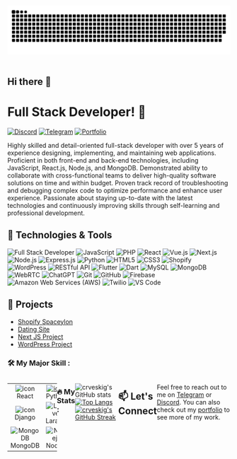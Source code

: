 <picture>
  <source media="(prefers-color-scheme: dark)" srcset="https://raw.githubusercontent.com/platane/platane/output/github-contribution-grid-snake-dark.svg">
  <source media="(prefers-color-scheme: light)" srcset="https://raw.githubusercontent.com/platane/platane/output/github-contribution-grid-snake.svg">
  <img alt="github contribution grid snake animation" src="https://raw.githubusercontent.com/platane/platane/output/github-contribution-grid-snake.svg">
</picture>
<div align="center">
  <img src="https://komarev.com/ghpvc/?username=crveskig&style=flat-square&color=blue" alt=""/>
</div>

## Hi there 👋

# Full Stack Developer! 👋

[![Discord](https://img.shields.io/badge/Discord-Yes-7289DA?style=flat&logo=discord)](https://discord.gg/4HVs6H4N)
[![Telegram](https://img.shields.io/badge/Telegram-Yes-2CA5E0?style=flat&logo=telegram)](https://t.me/waitingforhope)
[![Portfolio](https://img.shields.io/badge/-Portfolio-orange?style=flat)](https://yourportfolio.com)

Highly skilled and detail-oriented full-stack developer with over 5 years of experience designing, implementing, and maintaining web applications. Proficient in both front-end and back-end technologies, including JavaScript, React.js, Node.js, and MongoDB. Demonstrated ability to collaborate with cross-functional teams to deliver high-quality software solutions on time and within budget. Proven track record of troubleshooting and debugging complex code to optimize performance and enhance user experience. Passionate about staying up-to-date with the latest technologies and continuously improving skills through self-learning and professional development.

## 🔧 Technologies & Tools

![Full Stack Developer](https://img.shields.io/badge/Full%20Stack-Developer-blue?style=flat)
![JavaScript](https://img.shields.io/badge/-JavaScript-yellow?style=flat&logo=javascript&logoColor=white)
![PHP](https://img.shields.io/badge/PHP-Yes-blue?style=flat&logo=php)
![React](https://img.shields.io/badge/-React-blue?style=flat&logo=react&logoColor=white)
![Vue.js](https://img.shields.io/badge/-Vue.js-green?style=flat&logo=vue.js&logoColor=white)
![Next.js](https://img.shields.io/badge/-Next.js-black?style=flat&logo=next.js&logoColor=white)
![Node.js](https://img.shields.io/badge/-Node.js-green?style=flat&logo=node.js&logoColor=white)
![Express.js](https://img.shields.io/badge/-Express.js-lightgrey?style=flat&logo=express&logoColor=white)
![Python](https://img.shields.io/badge/-Python-blue?style=flat&logo=python&logoColor=white)
![HTML5](https://img.shields.io/badge/-HTML5-orange?style=flat&logo=html5&logoColor=white)
![CSS3](https://img.shields.io/badge/-CSS3-blue?style=flat&logo=css3&logoColor=white)
![Shopify](https://img.shields.io/badge/Shopify-Yes-green?style=flat&logo=shopify)
![WordPress](https://img.shields.io/badge/WordPress-Yes-blue?style=flat&logo=wordpress)
![RESTful API](https://img.shields.io/badge/RESTful%20API-Yes-green?style=flat)
![Flutter](https://img.shields.io/badge/-Flutter-blue?flat&logo=flutter&logoColor=white)
![Dart](https://img.shields.io/badge/-Dart-blue?style=flat&logo=dart&logoColor=white)
![MySQL](https://img.shields.io/badge/MySQL-Yes-blue?style=flat&logo=mysql)
![MongoDB](https://img.shields.io/badge/MongoDB-Yes-green?style=flat&logo=mongodb)
![WebRTC](https://img.shields.io/badge/WebRTC-Yes-blue?style=flat)
![ChatGPT](https://img.shields.io/badge/ChatGPT-Yes-9cf?style=flat&logo=openai)
![Git](https://img.shields.io/badge/-Git-black?style=flat&logo=git&logoColor=white)
![GitHub](https://img.shields.io/badge/-GitHub-black?style=flat&logo=github&logoColor=white)
![Firebase](https://img.shields.io/badge/Firebase-Yes-orange?style=flat&logo=firebase)
![Amazon Web Services (AWS)](https://img.shields.io/badge/AWS-Yes-yellow?style=flat&logo=amazon-aws)
![Twilio](https://img.shields.io/badge/Twilio-Yes-blue?style=flat&logo=twilio)
![VS Code](https://img.shields.io/badge/-VS%20Code-blueviolet?style=flat&logo=visual-studio-code&logoColor=white)


## 🚀 Projects

- [Shopify Spaceylon](https://spaceyloncanada.ca)
- [Dating Site](https://losmagz.com)
- [Next JS Project](https://www.seamless-digital.com)
- [WordPress Project](https://indeco.it/en/)

### :hammer_and_wrench: My Major Skill :  
  <div style="display: flex; align-items: flex-start; align: center">
<table align="center">
  <tr>
    <td align="center" width="96">
        <img src="https://techstack-generator.vercel.app/react-icon.svg" alt="icon" width="65" height="65" />
      <br>React
    </td>
    <td align="center" width="96">
      <a href="#macropower-tech">
        <img src="https://techstack-generator.vercel.app/python-icon.svg" alt="icon" width="65" height="65" />
      </a>
      <br>Python
    </td>
    <td align="center" width="96">
        <img src="https://techstack-generator.vercel.app/js-icon.svg" alt="icon" width="65" height="65" />
      <br>JavaScript
    </td>
    <td align="center" width="96">
        <img src="https://techstack-generator.vercel.app/cpp-icon.svg" alt="icon" width="65" height="65" />
      <br>C++
    </td>
    <td align="center" width="96">
        <img src="https://techstack-generator.vercel.app/mysql-icon.svg" alt="icon" width="65" height="65" />
      <br>MySQL
    </td>
    <td align="center" width="96">
        <img src="https://techstack-generator.vercel.app/ts-icon.svg" alt="icon" width="65" height="65" />
      <br>TypeScript
    </td>
    <td align="center" width="96">
        <img src="https://techstack-generator.vercel.app/csharp-icon.svg" alt="icon" width="65" height="65" />
      <br>C#
    </td>
  </tr>
  <tr>
    <td align="center" width="96">
        <img src="https://techstack-generator.vercel.app/django-icon.svg" alt="icon" width="65" height="65" />
      <br>Django
    </td>
    <td align="center"  width="96">
        <img src="https://skillicons.dev/icons?i=laravel" width="48" height="48" alt="Laravel" />
      <br>Laravel
    </td>
    <td align="center"  width="96">
        <img src="https://skillicons.dev/icons?i=html" width="48" height="48" alt="HTML5" />
      <br>HTML5
    </td>
    <td align="center" width="96">
        <img src="https://skillicons.dev/icons?i=css" width="48" height="48" alt="css" />
      <br>CSS
    </td>
    <td align="center"  width="96">
        <img src="https://skillicons.dev/icons?i=bootstrap" width="48" height="48" alt="bootstrap" />
      <br>Bootstrap
    </td>
    <td align="center" width="96">
        <img src="https://skillicons.dev/icons?i=tailwind" width="48" height="48" alt="tailwind" />
      <br>Tailwind
    </td>
    <td align="center" width="96">
        <img src="https://skillicons.dev/icons?i=jquery" width="48" height="48" alt="jQuery" />
      <br>jQuery
    </td>
  </tr>
  <tr>
    <td align="center" width="96">
        <img src="https://skillicons.dev/icons?i=mongodb" width="48" height="48" alt="MongoDB" />
      <br>MongoDB
    </td>
    <td align="center" width="96">
        <img src="https://skillicons.dev/icons?i=nodejs" width="48" height="48" alt="Nodejs" />
      <br>Nodejs
    </td>
    <td align="center" width="96">
        <img src="https://skillicons.dev/icons?i=php" width="48" height="48" alt="PHP" />
      <br>PHP
    </td>
    <td align="center" width="96">
        <img src="https://skillicons.dev/icons?i=vscode" width="48" height="48" alt="VsCode" />
      <br>VsCode
    </td>
    <td align="center" width="96">
      <!-- <a href="https://drive.google.com/file/d/1s2Zhy-I_CQHDhpOhVUfmQmWLpfu6Amiz/view?usp=sharing"> -->
        <img src="https://skillicons.dev/icons?i=vue" width="48" height="48" alt="Vue" />
      <!-- </a> -->
      <br>Vue
    </td>
    <td align="center" width="96">
        <img src="https://skillicons.dev/icons?i=sass" width="48" height="48" alt="Sass" />
      <br>Sass
    </td>
    <td align="center" width="96">
        <img src="https://skillicons.dev/icons?i=postgres" width="48" height="48" alt="PostgreSQL" />
      <br>PostgreSQL
    </td>
 </tr>
</table>
<br><br>


---

### :fire: My Stats :
![crveskig's GitHub stats](https://github-readme-stats.vercel.app/api?username=crveskig&show_icons=true&theme=radical)
[![Top Langs](https://github-readme-stats.vercel.app/api/top-langs/?username=crveskig&layout=compact&theme=vision-friendly-dark)](https://github.com/crveskig/github-readme-stats)
[![crveskig's GitHub Streak](http://github-readme-streak-stats.herokuapp.com?user=crveskig&theme=dark&background=000000)](https://git.io/streak-stats)

## 📫 Let's Connect

Feel free to reach out to me on [Telegram](https://t.me/waitingforhope) or [Discord](https://discord.gg/4HVs6H4N). You can also check out my [portfolio](https://yourportfolio.com) to see more of my work.

